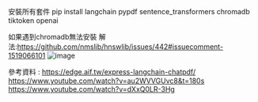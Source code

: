 安裝所有套件
pip install langchain pypdf sentence_transformers chromadb tiktoken openai

如果遇到chromadb無法安裝 解法:https://github.com/nmslib/hnswlib/issues/442#issuecomment-1519066101
![image](https://github.com/ArthurWang657/PDFChat/assets/66664756/aebf969b-d2c7-4c1d-936f-e4c17e497a94)


參考資料 : https://edge.aif.tw/express-langchain-chatpdf/  
          https://www.youtube.com/watch?v=au2WVVGUvc8&t=180s  
          https://www.youtube.com/watch?v=dXxQ0LR-3Hg  
